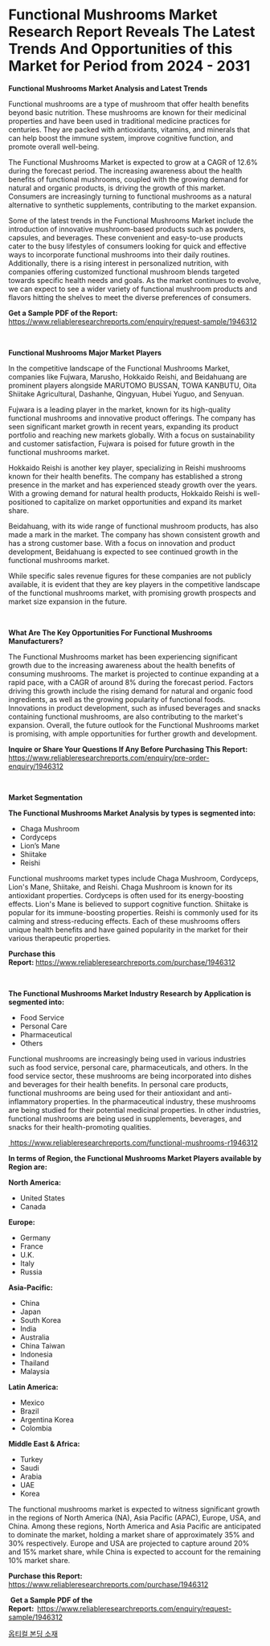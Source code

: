 <p><h1>Functional Mushrooms Market Research Report Reveals The Latest Trends And Opportunities of this Market for Period from 2024 - 2031</h1></p><p><strong>Functional Mushrooms Market Analysis and Latest Trends</strong></p>
<p><p>Functional mushrooms are a type of mushroom that offer health benefits beyond basic nutrition. These mushrooms are known for their medicinal properties and have been used in traditional medicine practices for centuries. They are packed with antioxidants, vitamins, and minerals that can help boost the immune system, improve cognitive function, and promote overall well-being.</p><p>The Functional Mushrooms Market is expected to grow at a CAGR of 12.6% during the forecast period. The increasing awareness about the health benefits of functional mushrooms, coupled with the growing demand for natural and organic products, is driving the growth of this market. Consumers are increasingly turning to functional mushrooms as a natural alternative to synthetic supplements, contributing to the market expansion.</p><p>Some of the latest trends in the Functional Mushrooms Market include the introduction of innovative mushroom-based products such as powders, capsules, and beverages. These convenient and easy-to-use products cater to the busy lifestyles of consumers looking for quick and effective ways to incorporate functional mushrooms into their daily routines. Additionally, there is a rising interest in personalized nutrition, with companies offering customized functional mushroom blends targeted towards specific health needs and goals. As the market continues to evolve, we can expect to see a wider variety of functional mushroom products and flavors hitting the shelves to meet the diverse preferences of consumers.</p></p>
<p><strong>Get a Sample PDF of the Report:&nbsp;</strong> <a href="https://www.reliableresearchreports.com/enquiry/request-sample/1946312">https://www.reliableresearchreports.com/enquiry/request-sample/1946312</a></p>
<p>&nbsp;</p>
<p><strong>Functional Mushrooms Major Market Players</strong></p>
<p><p>In the competitive landscape of the Functional Mushrooms Market, companies like Fujwara, Marusho, Hokkaido Reishi, and Beidahuang are prominent players alongside MARUTOMO BUSSAN, TOWA KANBUTU, Oita Shiitake Agricultural, Dashanhe, Qingyuan, Hubei Yuguo, and Senyuan. </p><p>Fujwara is a leading player in the market, known for its high-quality functional mushrooms and innovative product offerings. The company has seen significant market growth in recent years, expanding its product portfolio and reaching new markets globally. With a focus on sustainability and customer satisfaction, Fujwara is poised for future growth in the functional mushrooms market.</p><p>Hokkaido Reishi is another key player, specializing in Reishi mushrooms known for their health benefits. The company has established a strong presence in the market and has experienced steady growth over the years. With a growing demand for natural health products, Hokkaido Reishi is well-positioned to capitalize on market opportunities and expand its market share.</p><p>Beidahuang, with its wide range of functional mushroom products, has also made a mark in the market. The company has shown consistent growth and has a strong customer base. With a focus on innovation and product development, Beidahuang is expected to see continued growth in the functional mushrooms market.</p><p>While specific sales revenue figures for these companies are not publicly available, it is evident that they are key players in the competitive landscape of the functional mushrooms market, with promising growth prospects and market size expansion in the future.</p></p>
<p>&nbsp;</p>
<p><strong>What Are The Key Opportunities For Functional Mushrooms Manufacturers?</strong></p>
<p><p>The Functional Mushrooms market has been experiencing significant growth due to the increasing awareness about the health benefits of consuming mushrooms. The market is projected to continue expanding at a rapid pace, with a CAGR of around 8% during the forecast period. Factors driving this growth include the rising demand for natural and organic food ingredients, as well as the growing popularity of functional foods. Innovations in product development, such as infused beverages and snacks containing functional mushrooms, are also contributing to the market's expansion. Overall, the future outlook for the Functional Mushrooms market is promising, with ample opportunities for further growth and development.</p></p>
<p><strong>Inquire or Share Your Questions If Any Before Purchasing This Report:</strong> <a href="https://www.reliableresearchreports.com/enquiry/pre-order-enquiry/1946312">https://www.reliableresearchreports.com/enquiry/pre-order-enquiry/1946312</a></p>
<p>&nbsp;</p>
<p><strong>Market Segmentation</strong></p>
<p><strong>The Functional Mushrooms Market Analysis by types is segmented into:</strong></p>
<p><ul><li>Chaga Mushroom</li><li>Cordyceps</li><li>Lion’s Mane</li><li>Shiitake</li><li>Reishi</li></ul></p>
<p><p>Functional mushrooms market types include Chaga Mushroom, Cordyceps, Lion's Mane, Shiitake, and Reishi. Chaga Mushroom is known for its antioxidant properties. Cordyceps is often used for its energy-boosting effects. Lion's Mane is believed to support cognitive function. Shiitake is popular for its immune-boosting properties. Reishi is commonly used for its calming and stress-reducing effects. Each of these mushrooms offers unique health benefits and have gained popularity in the market for their various therapeutic properties.</p></p>
<p><strong>Purchase this Report:&nbsp;</strong><a href="https://www.reliableresearchreports.com/purchase/1946312">https://www.reliableresearchreports.com/purchase/1946312</a></p>
<p>&nbsp;</p>
<p><strong>The Functional Mushrooms Market Industry Research by Application is segmented into:</strong></p>
<p><ul><li>Food Service</li><li>Personal Care</li><li>Pharmaceutical</li><li>Others</li></ul></p>
<p><p>Functional mushrooms are increasingly being used in various industries such as food service, personal care, pharmaceuticals, and others. In the food service sector, these mushrooms are being incorporated into dishes and beverages for their health benefits. In personal care products, functional mushrooms are being used for their antioxidant and anti-inflammatory properties. In the pharmaceutical industry, these mushrooms are being studied for their potential medicinal properties. In other industries, functional mushrooms are being used in supplements, beverages, and snacks for their health-promoting qualities.</p></p>
<p><a href="https://www.reliableresearchreports.com/functional-mushrooms-r1946312">&nbsp;https://www.reliableresearchreports.com/functional-mushrooms-r1946312</a></p>
<p><strong>In terms of Region, the Functional Mushrooms Market Players available by Region are:</strong></p>
<p>
    <p> <strong> North America: </strong>
        <ul>
            <li>United States</li>
            <li>Canada</li>
        </ul>
        </p> 
    <p> <strong> Europe: </strong>
        <ul>
            <li>Germany</li>
            <li>France</li>
            <li>U.K.</li>
            <li>Italy</li>
            <li>Russia</li>
        </ul>
        </p> 
    <p> <strong> Asia-Pacific: </strong>
        <ul>
            <li>China</li>
            <li>Japan</li>
            <li>South Korea</li>
            <li>India</li>
            <li>Australia</li>
            <li>China Taiwan</li>
            <li>Indonesia</li>
            <li>Thailand</li>
            <li>Malaysia</li>
        </ul>
        </p> 
    <p> <strong> Latin America: </strong>
        <ul>
            <li>Mexico</li>
            <li>Brazil</li>
            <li>Argentina Korea</li>
            <li>Colombia</li>
        </ul>
        </p> 
    <p> <strong> Middle East & Africa: </strong>
        <ul>
            <li>Turkey</li>
            <li>Saudi</li>
            <li>Arabia</li>
            <li>UAE</li>
            <li>Korea</li>
        </ul>
    </p>
    </p>
<p><p>The functional mushrooms market is expected to witness significant growth in the regions of North America (NA), Asia Pacific (APAC), Europe, USA, and China. Among these regions, North America and Asia Pacific are anticipated to dominate the market, holding a market share of approximately 35% and 30% respectively. Europe and USA are projected to capture around 20% and 15% market share, while China is expected to account for the remaining 10% market share.</p></p>
<p><strong>Purchase this Report: </strong><a href="https://www.reliableresearchreports.com/purchase/1946312">https://www.reliableresearchreports.com/purchase/1946312</a></p>
<p>&nbsp;<strong>Get a Sample PDF of the Report:&nbsp;&nbsp;</strong><a href="https://www.reliableresearchreports.com/enquiry/request-sample/1946312">https://www.reliableresearchreports.com/enquiry/request-sample/1946312</a></p>
<p><strong></strong></p>
<p><p><a href="https://github.com/RonSpencer61/Market-Research-Report-List-1/blob/main/3815581160006.md">옵티컬 본딩 소재</a></p></p>